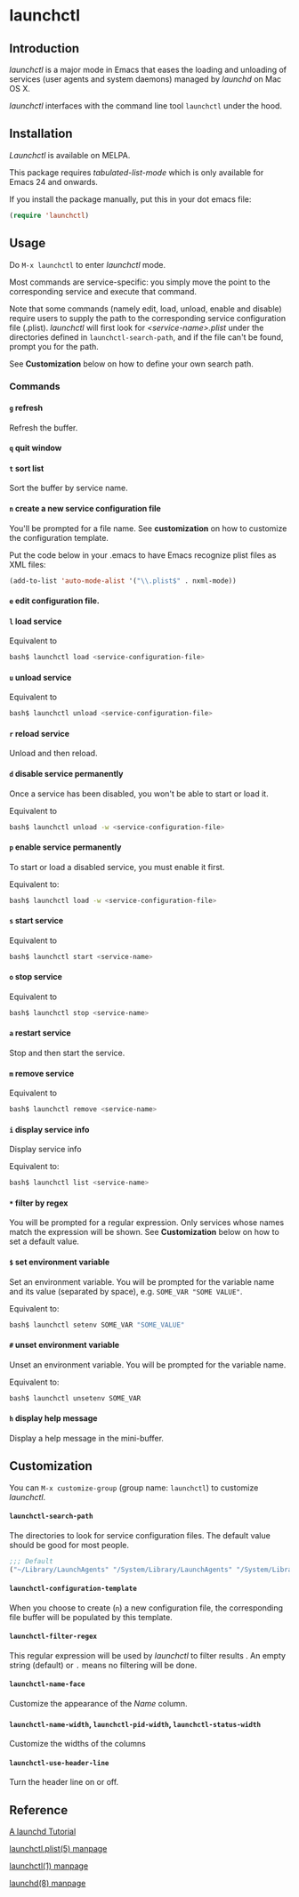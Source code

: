 # launchctl

## Introduction

*launchctl* is a major mode in Emacs that eases the loading and unloading of
services (user agents and system daemons) managed by *launchd* on Mac OS X.

*launchctl* interfaces with the command line tool `launchctl` under the hood.

## Installation
*Launchctl* is available on MELPA.

This package requires *tabulated-list-mode* which is only available for Emacs 24
and onwards.

If you install the package manually, put this in your dot emacs file:
```el
(require 'launchctl)
```

## Usage

Do `M-x launchctl` to enter *launchctl* mode.

Most commands are service-specific: you simply move the point to the corresponding
service and execute that command.

Note that some commands (namely edit, load, unload, enable and disable) require
users to supply the path to the corresponding service configuration file
(.plist).  *launchctl* will first look for *&lt;service-name&gt;.plist*
under the directories defined in ```launchctl-search-path```, and if the file
can't be found, prompt you for the path.

See **Customization** below on how to define your own search path.

### Commands
#### `g` **refresh**

Refresh the buffer.

#### `q` **quit window**

#### `t` **sort list**

Sort the buffer by service name.

#### `n` **create a new service configuration file**

You'll be prompted for a file name. See **customization** on how to customize the
configuration template.

Put the code below in your .emacs to have Emacs recognize plist files as XML files:

```el
(add-to-list 'auto-mode-alist '("\\.plist$" . nxml-mode))
```

#### `e` **edit configuration file.**

#### `l` **load service**

Equivalent to

```sh
bash$ launchctl load <service-configuration-file>
```

#### `u` **unload service**

Equivalent to

```sh
bash$ launchctl unload <service-configuration-file>
```

#### `r` **reload service**

Unload and then reload.

#### `d` **disable service permanently**

Once a service has been disabled, you won't be able to start or load it.

Equivalent to

```sh
bash$ launchctl unload -w <service-configuration-file>
```

#### `p` **enable service permanently**

To start or load a disabled service, you must enable it first.

Equivalent to:

```sh
bash$ launchctl load -w <service-configuration-file>
```

#### `s` **start service**

Equivalent to

```sh
bash$ launchctl start <service-name>
```

#### `o` **stop service**

Equivalent to

```sh
bash$ launchctl stop <service-name>
```

#### `a` **restart service**

Stop and then start the service.

#### `m` **remove service**

Equivalent to

```sh
bash$ launchctl remove <service-name>
```

#### `i` **display service info**

Display service info

Equivalent to:

```sh
bash$ launchctl list <service-name>
```

#### `*` **filter by regex**

You will be prompted for a regular expression. Only services whose names match
the expression will be shown.  See **Customization** below on how to set a
default value.

#### `$` **set environment variable**

Set an environment variable. You will be prompted for the variable name and its
value (separated by space), e.g. `SOME_VAR "SOME VALUE"`.

Equivalent to:

```sh
bash$ launchctl setenv SOME_VAR "SOME_VALUE"
```

#### `#` **unset environment variable**

Unset an environment variable. You will be prompted for the variable name.

Equivalent to:

```sh
bash$ launchctl unsetenv SOME_VAR
```

#### `h` **display help message**

Display a help message in the mini-buffer.

## Customization
You can `M-x customize-group` (group name: `launchctl`) to
customize *launchctl*.

#### `launchctl-search-path`

The directories to look for service configuration files. The default value
should be good for most people.

```el
;;; Default
("~/Library/LaunchAgents" "/System/Library/LaunchAgents" "/System/Library/LaunchDaemons")
```

#### `launchctl-configuration-template`

When you choose to create (`n`) a new configuration file, the corresponding
file buffer will be populated by this template.

#### `launchctl-filter-regex`

This regular expression will be used by *launchctl* to filter results . An
empty string (default) or `.` means no filtering will be done.

#### `launchctl-name-face`

Customize the appearance of the *Name* column.

#### `launchctl-name-width`, `launchctl-pid-width`, `launchctl-status-width`

Customize the widths of the columns

#### `launchctl-use-header-line`

Turn the header line on or off.

## Reference
[A launchd Tutorial](http://launchd.info/)

[launchctl.plist(5) manpage](https://developer.apple.com/library/mac/documentation/Darwin/Reference/ManPages/man5/launchd.plist.5.html)

[launchctl(1) manpage](https://developer.apple.com/library/mac/documentation/Darwin/Reference/ManPages/man1/launchctl.1.html#//apple_ref/doc/man/1/launchctl)

[launchd(8) manpage](https://developer.apple.com/library/mac/documentation/Darwin/Reference/ManPages/man8/launchd.8.html)
